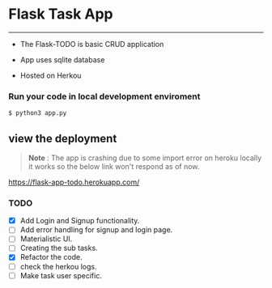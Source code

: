 # Flask Task App
---

- The Flask-TODO is basic CRUD application 

-  App uses sqlite database 

- Hosted on Herkou 

### Run your code in local development enviroment

```bash 
$ python3 app.py
```
## view the deployment

> **Note** : The app is crashing due to some import error on heroku locally it works so the below link won't respond as of now.

https://flask-app-todo.herokuapp.com/

### TODO

- [x] Add Login and Signup functionality. 
- [ ] Add error handling for signup and login page.
- [ ] Materialistic UI.
- [ ] Creating the sub tasks.
- [x] Refactor the code.
- [ ] check the herkou logs.
- [ ] Make task user specific.